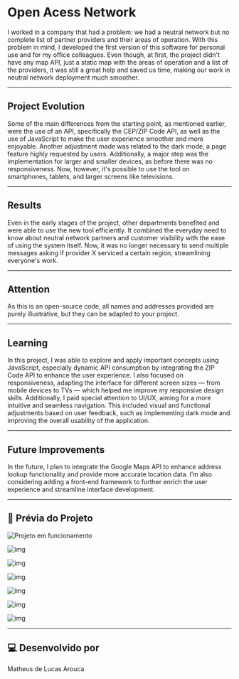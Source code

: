 # Open Acess Network

I worked in a company that had a problem: we had a neutral network but no complete list of partner providers and their areas of operation. With this problem in mind, I developed the first version of this software for personal use and for my office colleagues. Even though, at first, the project didn't have any map API, just a static map with the areas of operation and a list of the providers, it was still a great help and saved us time, making our work in neutral network deployment much smoother.  

---

## Project Evolution

Some of the main differences from the starting point, as mentioned earlier, were the use of an API, specifically the CEP/ZIP Code API, as well as the use of JavaScript to make the user experience smoother and more enjoyable. Another adjustment made was related to the dark mode, a page feature highly requested by users. Additionally, a major step was the implementation for larger and smaller devices, as before there was no responsiveness. Now, however, it's possible to use the tool on smartphones, tablets, and larger screens like televisions.

---

## Results 

Even in the early stages of the project, other departments benefited and were able to use the new tool efficiently. It combined the everyday need to know about neutral network partners and customer visibility with the ease of using the system itself. Now, it was no longer necessary to send multiple messages asking if provider X serviced a certain region, streamlining everyone's work. 

---

## Attention 

As this is an open-source code, all names and addresses provided are purely illustrative, but they can be adapted to your project.

---

## Learning 

In this project, I was able to explore and apply important concepts using JavaScript, especially dynamic API consumption by integrating the ZIP Code API to enhance the user experience.
I also focused on responsiveness, adapting the interface for different screen sizes — from mobile devices to TVs — which helped me improve my responsive design skills.
Additionally, I paid special attention to UI/UX, aiming for a more intuitive and seamless navigation. This included visual and functional adjustments based on user feedback, such as implementing dark mode and improving the overall usability of the application.

---

## Future Improvements

In the future, I plan to integrate the Google Maps API to enhance address lookup functionality and provide more accurate location data.
I’m also considering adding a front-end framework to further enrich the user experience and streamline interface development.

---





































































































## 📸 Prévia do Projeto  


 ![Projeto em funcionamento](https://github.com/user-attachments/assets/b7147f2a-b79d-4624-8535-80b0d0797cd6)



![img](https://github.com/user-attachments/assets/9c853fde-7cae-44ec-a844-719646a379a0)



![img](https://github.com/user-attachments/assets/8f33afac-578d-4e09-99b4-90fb924e9671)



![img](https://github.com/user-attachments/assets/e905ed2b-c0e9-4c78-823a-aa248d7aa9b2)



![img](https://github.com/user-attachments/assets/77978134-5640-4541-afed-81ecb6c18f61)



![img](https://github.com/user-attachments/assets/472df5e7-cc6b-40d1-abdb-e1641a3ee047)



![img](https://github.com/user-attachments/assets/85826f9f-435e-413d-83ba-4bb75775069b)






---

## 💻 Desenvolvido por  

Matheus de Lucas Arouca  
